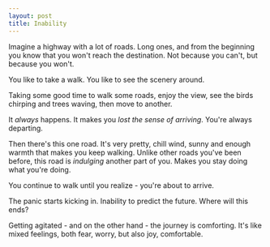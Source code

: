 ```yaml
---
layout: post
title: Inability
---
```


Imagine a highway with a lot of roads. Long ones, and from the beginning you know that you won't reach the destination. Not because you can't, but because you won't.

You like to take a walk. You like to see the scenery around. 

Taking some good time to walk some roads, enjoy the view, see the birds chirping and trees waving, then move to another.

It _always_ happens. It makes you _lost the sense of arriving_. You're always departing.

Then there's this one road. It's very pretty, chill wind, sunny and enough warmth that makes you keep walking. Unlike other roads you've been before, this road is _indulging_ another part of you. Makes you stay doing what you're doing.

You continue to walk until you realize - you're about to arrive.

The panic starts kicking in. Inability to predict the future. Where will this ends?

Getting agitated - and on the other hand - the journey is comforting. It's like mixed feelings, both fear, worry, but also joy, comfortable.